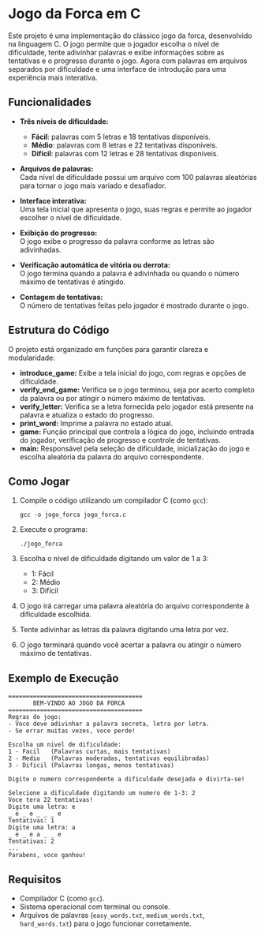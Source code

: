 # Jogo da Forca em C

Este projeto é uma implementação do clássico jogo da forca, desenvolvido na linguagem C. O jogo permite que o jogador escolha o nível de dificuldade, tente adivinhar palavras e exibe informações sobre as tentativas e o progresso durante o jogo. Agora com palavras em arquivos separados por dificuldade e uma interface de introdução para uma experiência mais interativa.

## Funcionalidades

- **Três níveis de dificuldade:**
  - **Fácil**: palavras com 5 letras e 18 tentativas disponíveis.
  - **Médio**: palavras com 8 letras e 22 tentativas disponíveis.
  - **Difícil**: palavras com 12 letras e 28 tentativas disponíveis.

- **Arquivos de palavras:**  
  Cada nível de dificuldade possui um arquivo com 100 palavras aleatórias para tornar o jogo mais variado e desafiador.

- **Interface interativa:**  
  Uma tela inicial que apresenta o jogo, suas regras e permite ao jogador escolher o nível de dificuldade.

- **Exibição do progresso:**  
  O jogo exibe o progresso da palavra conforme as letras são adivinhadas.

- **Verificação automática de vitória ou derrota:**  
  O jogo termina quando a palavra é adivinhada ou quando o número máximo de tentativas é atingido.

- **Contagem de tentativas:**  
  O número de tentativas feitas pelo jogador é mostrado durante o jogo.

## Estrutura do Código

O projeto está organizado em funções para garantir clareza e modularidade:

- **introduce_game:** Exibe a tela inicial do jogo, com regras e opções de dificuldade.
- **verify_end_game:** Verifica se o jogo terminou, seja por acerto completo da palavra ou por atingir o número máximo de tentativas.
- **verify_letter:** Verifica se a letra fornecida pelo jogador está presente na palavra e atualiza o estado do progresso.
- **print_word:** Imprime a palavra no estado atual.
- **game:** Função principal que controla a lógica do jogo, incluindo entrada do jogador, verificação de progresso e controle de tentativas.
- **main:** Responsável pela seleção de dificuldade, inicialização do jogo e escolha aleatória da palavra do arquivo correspondente.

## Como Jogar

1. Compile o código utilizando um compilador C (como `gcc`):

   ```
   gcc -o jogo_forca jogo_forca.c
   ```

2. Execute o programa:

   ```
   ./jogo_forca
   ```

3. Escolha o nível de dificuldade digitando um valor de 1 a 3:
   - 1: Fácil
   - 2: Médio
   - 3: Difícil

4. O jogo irá carregar uma palavra aleatória do arquivo correspondente à dificuldade escolhida.

5. Tente adivinhar as letras da palavra digitando uma letra por vez.

6. O jogo terminará quando você acertar a palavra ou atingir o número máximo de tentativas.

## Exemplo de Execução

```
======================================
       BEM-VINDO AO JOGO DA FORCA     
======================================
Regras do jogo:
- Voce deve adivinhar a palavra secreta, letra por letra.
- Se errar muitas vezes, voce perde!

Escolha um nivel de dificuldade:
1 - Facil   (Palavras curtas, mais tentativas)
2 - Medio   (Palavras moderadas, tentativas equilibradas)
3 - Dificil (Palavras longas, menos tentativas)

Digite o numero correspondente a dificuldade desejada e divirta-se!

Selecione a dificuldade digitando um numero de 1-3: 2
Voce tera 22 tentativas!
Digite uma letra: e
_ e _ e _ _ _ e
Tentativas: 1
Digite uma letra: a
_ e _ e a _ _ e
Tentativas: 2
...
Parabens, voce ganhou!
```

## Requisitos

- Compilador C (como `gcc`).
- Sistema operacional com terminal ou console.
- Arquivos de palavras (`easy_words.txt`, `medium_words.txt`, `hard_words.txt`) para o jogo funcionar corretamente.

